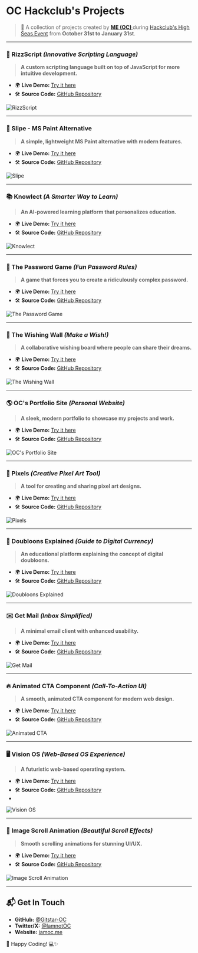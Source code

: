 # OC Hackclub's Projects

> 🚀 A collection of projects created by **[ME (OC) ](https://github.com/gitstar-oc)** during [Hackclub's High Seas Event](https://highseas.hackclub.com/) from **October 31st to January 31st**.


---

### 🚀 RizzScript *(Innovative Scripting Language)*

> **A custom scripting language built on top of JavaScript for more intuitive development.**

- 🌍 **Live Demo:** [Try it here](https://rizzscript.vercel.app)
- 🛠 **Source Code:** [GitHub Repository](https://github.com/Hackclub-OC/RizzScript)

![RizzScript](https://cloud-ga4n53dq9-hack-club-bot.vercel.app/0prismify-render-1738897672132.png)

---

### 🎨 Slipe - MS Paint Alternative

> **A simple, lightweight MS Paint alternative with modern features.**

- 🌍 **Live Demo:** [Try it here](https://slipe.vercel.app/)
- 🛠 **Source Code:** [GitHub Repository](https://github.com/Hackclub-OC/slipe)

![Slipe](https://cloud-i6thmlwvr-hack-club-bot.vercel.app/0prismify-render-1738524754297.png)

---

### 📚 Knowlect *(A Smarter Way to Learn)*

> **An AI-powered learning platform that personalizes education.**

- 🌍 **Live Demo:** [Try it here](https://know-lect.vercel.app)
- 🛠 **Source Code:** [GitHub Repository](https://github.com/Hackclub-OC/knowlect)

![Knowlect](https://cloud-9ybgftqjk-hack-club-bot.vercel.app/0prismify-render-1738356214274.png)

---

### 🔐 The Password Game *(Fun Password Rules)*

> **A game that forces you to create a ridiculously complex password.**

- 🌍 **Live Demo:** [Try it here](https://the-passgame.vercel.app)
- 🛠 **Source Code:** [GitHub Repository](https://github.com/Hackclub-OC/passgame)

![The Password Game](https://cloud-acaqbocus-hack-club-bot.vercel.app/0prismify-render-1738353983409.png)

---

### 🌠 The Wishing Wall *(Make a Wish!)*

> **A collaborative wishing board where people can share their dreams.**

- 🌍 **Live Demo:** [Try it here](https://wishing-wall.vercel.app/)
- 🛠 **Source Code:** [GitHub Repository](https://github.com/Hackclub-OC/The-Wishing-Wall/)

![The Wishing Wall](https://cloud-7ue0psike-hack-club-bot.vercel.app/0prismify-render-1738346021945.png)

---

### 🌎 OC's Portfolio Site *(Personal Website)*

> **A sleek, modern portfolio to showcase my projects and work.**

- 🌍 **Live Demo:** [Try it here](https://hi.theme-verse.com)
- 🛠 **Source Code:** [GitHub Repository](https://github.com/Gitstar-OC/OC)

![OC's Portfolio Site](https://cloud-10u2le894-hack-club-bot.vercel.app/0prismify-render-1738319292729.png)

---

### 🎨 Pixels *(Creative Pixel Art Tool)*

> **A tool for creating and sharing pixel art designs.**

- 🌍 **Live Demo:** [Try it here](https://pixxels.vercel.app/)
- 🛠 **Source Code:** [GitHub Repository](https://github.com/Hackclub-OC/Pixels)

![Pixels](https://cloud-8wrfe946p-hack-club-bot.vercel.app/0prismify-render-1736259384607.png)

---

### 🏴 Doubloons Explained *(Guide to Digital Currency)*

> **An educational platform explaining the concept of digital doubloons.**

- 🌍 **Live Demo:** [Try it here](https://doubloons.vercel.app)
- 🛠 **Source Code:** [GitHub Repository](https://github.com/Hackclub-OC/Doubloons)

![Doubloons Explained](https://cloud-q95dj4drn-hack-club-bot.vercel.app/0prismify-render-1735207426357.png)

---

### ✉️ Get Mail *(Inbox Simplified)*

> **A minimal email client with enhanced usability.**

- 🌍 **Live Demo:** [Try it here](https://get-mail.vercel.app)
- 🛠 **Source Code:** [GitHub Repository](https://github.com/Hackclub-OC/Get-Mail)

![Get Mail](https://cloud-dgdi91xpt-hack-club-bot.vercel.app/0image.png)

---

### 🔥 Animated CTA Component *(Call-To-Action UI)*

> **A smooth, animated CTA component for modern web design.**

- 🌍 **Live Demo:** [Try it here](https://cta.theme-verse.com)
- 🛠 **Source Code:** [GitHub Repository](https://github.com/Gitstar-OC/one)

![Animated CTA](https://cloud-pn006msju-hack-club-bot.vercel.app/0image.png)

---

### 🖥️ Vision OS *(Web-Based OS Experience)*

> **A futuristic web-based operating system.**

- 🌍 **Live Demo:** [Try it here](https://vos.theme-verse.com)
- 🛠 **Source Code:** [GitHub Repository](https://github.com/Hackclub-OC/Vision-OS)
-
![Vision OS](https://cloud-ro3tx7k6i-hack-club-bot.vercel.app/0hero-background.png)

---

### 🎨 Image Scroll Animation *(Beautiful Scroll Effects)*

> **Smooth scrolling animations for stunning UI/UX.**

- 🌍 **Live Demo:** [Try it here](https://isa.theme-verse.com)
- 🛠 **Source Code:** [GitHub Repository](https://github.com/Hackclub-OC/Image-Scroll-Animation)

![Image Scroll Animation](https://cloud-ly7iqdyns-hack-club-bot.vercel.app/0screenshot_2024-11-02_165006.png)

---

## 📬 Get In Touch

- **GitHub:** [@Gitstar-OC](https://github.com/gitstar-oc)
- **Twitter/X:** [@IamnotOC](https://x.com/IamnotOC)
- **Website:** [iamoc.me](https://iamoc.me)

🚀 Happy Coding! 💻✨

